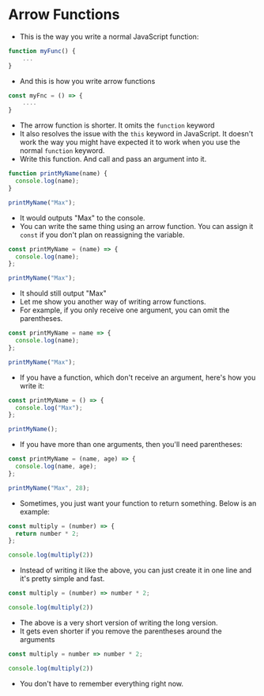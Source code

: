 # Arrow Functions
- This is the way you write a normal JavaScript function:
```js
function myFunc() {
    ...
}
```
- And this is how you write arrow functions
```js
const myFnc = () => {
    ....
}
```
- The arrow function is shorter. It omits the `function` keyword
- It also resolves the issue with the `this` keyword in JavaScript. It doesn't work the way you might have expected it to work when you use the normal `function` keyword.
- Write this function. And call and pass an argument into it.
```js
function printMyName(name) {
  console.log(name);
}

printMyName("Max");
```
- It would outputs "Max" to the console.
- You can write the same thing using an arrow function. You can assign it `const` if you don't plan on reassigning the variable.
```js
const printMyName = (name) => {
  console.log(name);
};

printMyName("Max");
```
- It should still output "Max"
- Let me show you another way of writing arrow functions.
- For example, if you only receive one argument, you can omit the parentheses.
```js 
const printMyName = name => {
  console.log(name);
};

printMyName("Max");
```
- If you have a function, which don't receive an argument, here's how you write it:
```js
const printMyName = () => {
  console.log("Max");
};

printMyName();
```
- If you have more than one arguments, then you'll need parentheses:
```js
const printMyName = (name, age) => {
  console.log(name, age);
};

printMyName("Max", 28);
```
- Sometimes, you just want your function to return something. Below is an example:
```js
const multiply = (number) => {
  return number * 2;
};

console.log(multiply(2))
```
- Instead of writing it like the above, you can just create it in one line and it's pretty simple and fast.
```js
const multiply = (number) => number * 2;

console.log(multiply(2))
```
- The above is a very short version of writing the long version. 
- It gets even shorter if you remove the parentheses around the arguments
```js
const multiply = number => number * 2;

console.log(multiply(2))
```
- You don't have to remember everything right now. 
